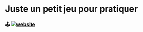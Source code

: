 # Juste un petit jeu pour pratiquer

### 🕹  [![website](https://img.shields.io/badge/-Jouer-orange?style=plastic)](https://morpion.byfidia.com/)
